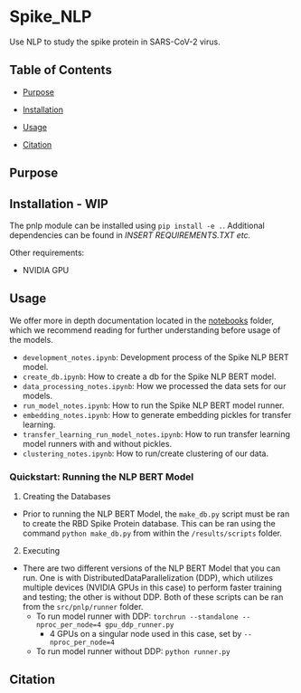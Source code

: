 # Spike_NLP
Use NLP to study the spike protein in SARS-CoV-2 virus.

## Table of Contents
* [Purpose](https://github.com/hubin-keio/Spike_NLP?tab=readme-ov-file#purpose)

* [Installation](https://github.com/hubin-keio/Spike_NLP?tab=readme-ov-file#installation)

* [Usage](https://github.com/hubin-keio/Spike_NLP?tab=readme-ov-file#usage)

* [Citation](https://github.com/hubin-keio/Spike_NLP?tab=readme-ov-file#citation)

## Purpose


## Installation - WIP
The pnlp module can be installed using `pip install -e .`. Additional dependencies can be found in *INSERT REQUIREMENTS.TXT etc.*

Other requirements:
- NVIDIA GPU

## Usage
We offer more in depth documentation located in the [notebooks](https://github.com/hubin-keio/Spike_NLP/tree/master/notebooks) folder, which we recommend reading for further understanding before usage of the models. 
- `development_notes.ipynb`: Development process of the Spike NLP BERT model.
- `create_db.ipynb`: How to create a db for the Spike NLP BERT model.
- `data_processing_notes.ipynb`: How we processed the data sets for our models.
- `run_model_notes.ipynb`: How to run the Spike NLP BERT model runner.
- `embedding_notes.ipynb`: How to generate embedding pickles for transfer learning.
- `transfer_learning_run_model_notes.ipynb`: How to run transfer learning model runners with and without pickles.
- `clustering_notes.ipynb`: How to run/create clustering of our data.

### Quickstart: Running the NLP BERT Model
1) Creating the Databases
  * Prior to running the NLP BERT Model, the `make_db.py` script must be ran to create the RBD Spike Protein database. This can be ran using the command `python make_db.py` from within the `/results/scripts` folder.
2) Executing
  * There are two different versions of the NLP BERT Model that you can run. One is with DistributedDataParallelization (DDP), which utilizes multiple devices (NVIDIA GPUs in this case) to perform faster training and testing; the other is without DDP. Both of these scripts can be ran from the `src/pnlp/runner` folder.
    * To run model runner with DDP: `torchrun --standalone --nproc_per_node=4 gpu_ddp_runner.py`
      * 4 GPUs on a singular node used in this case, set by `--nproc_per_node=4`
    * To run model runner without DDP: `python runner.py`

## Citation
